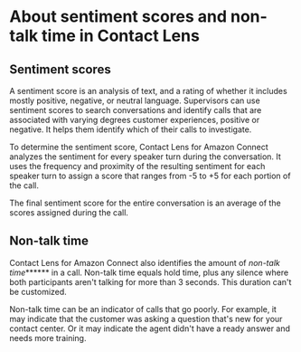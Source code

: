 # About sentiment scores and non\-talk time in Contact Lens<a name="sentiment-scores"></a>

## Sentiment scores<a name="sentiment-scores"></a>

A sentiment score is an analysis of text, and a rating of whether it includes mostly positive, negative, or neutral language\. Supervisors can use sentiment scores to search conversations and identify calls that are associated with varying degrees customer experiences, positive or negative\. It helps them identify which of their calls to investigate\. 

To determine the sentiment score, Contact Lens for Amazon Connect analyzes the sentiment for every speaker turn during the conversation\. It uses the frequency and proximity of the resulting sentiment for each speaker turn to assign a score that ranges from \-5 to \+5 for each portion of the call\.

The final sentiment score for the entire conversation is an average of the scores assigned during the call\.

## Non\-talk time<a name="non-talk-time"></a>

Contact Lens for Amazon Connect also identifies the amount of *non\-talk time******* in a call\. Non\-talk time equals hold time, plus any silence where both participants aren't talking for more than 3 seconds\. This duration can't be customized\.

Non\-talk time can be an indicator of calls that go poorly\. For example, it may indicate that the customer was asking a question that's new for your contact center\. Or it may indicate the agent didn't have a ready answer and needs more training\. 